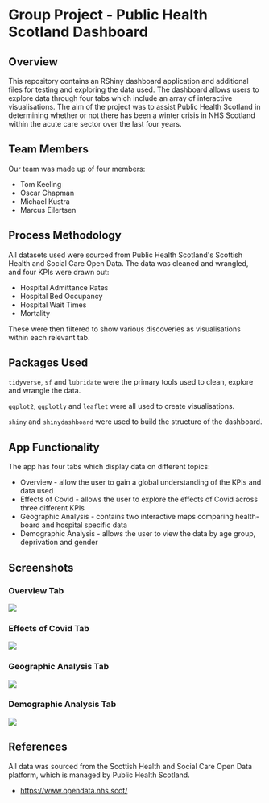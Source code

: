 
# Group Project - Public Health Scotland Dashboard

## Overview

This repository contains an RShiny dashboard application and additional files for testing and exploring the data used. The dashboard allows users to explore data through four tabs which include an array of interactive visualisations. The aim of the project was to assist Public Health Scotland in determining whether or not there has been a winter crisis in NHS Scotland within the acute care sector over the last four years.

## Team Members

Our team was made up of four members:

- Tom Keeling
- Oscar Chapman
- Michael Kustra
- Marcus Eilertsen

## Process Methodology

All datasets used were sourced from Public Health Scotland's Scottish Health and Social Care Open Data. The data was cleaned and wrangled, and four KPIs were drawn out:

- Hospital Admittance Rates
- Hospital Bed Occupancy
- Hospital Wait Times
- Mortality

These were then filtered to show various discoveries as visualisations within each relevant tab.

## Packages Used

`tidyverse`, `sf` and `lubridate` were the primary tools used to clean, explore and wrangle the data.

`ggplot2`, `ggplotly` and `leaflet` were all used to create visualisations.

`shiny` and `shinydashboard` were used to build the structure of the dashboard.

## App Functionality

The app has four tabs which display data on different topics:

- Overview - allow the user to gain a global understanding of the KPIs and data used
- Effects of Covid - allows the user to explore the effects of Covid across three different KPIs
- Geographic Analysis - contains two interactive maps comparing health-board and hospital specific data
- Demographic Analysis - allows the user to view the data by age group, deprivation and gender

## Screenshots

### Overview Tab
![](screenshots/overview.png)

### Effects of Covid Tab
![](screenshots/pre_post.png)

### Geographic Analysis Tab
![](screenshots/geog.png)

### Demographic Analysis Tab
![](screenshots/demo.png)

## References

All data was sourced from the Scottish Health and Social Care Open Data platform, which is managed by Public Health Scotland.

- https://www.opendata.nhs.scot/